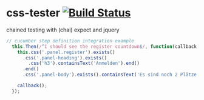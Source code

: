 css-tester [![Build Status](https://travis-ci.org/webforge-labs/css-tester.svg?branch=master)](https://travis-ci.org/webforge-labs/css-tester)
==========

chained testing with (chai) expect and jquery

```js
// cucumber step definition integration example
  this.Then(/^I should see the register countdown$/, function(callback, $) {
    this.css('.panel.register').exists()
      .css('.panel-heading').exists()
        .css('h3').containsText('Anmelden').end()
      .end()
      .css('.panel-body').exists().containsText('Es sind noch 2 Plätze frei.').end();

    callback();
  });
```
